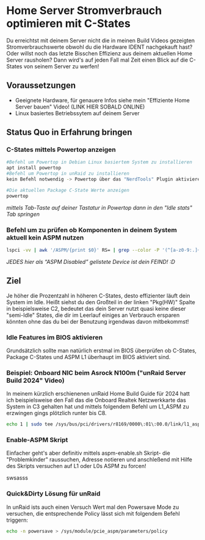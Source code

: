 # Home Server Stromverbrauch optimieren mit C-States
Du erreichtst mit deinem Server nicht die in meinen Build Videos gezeigten Stromverbrauchswerte obwohl du die Hardware IDENT nachgekauft hast? Oder willst noch das letzte Bisschen Effizienz aus deinem aktuellen Home Server rausholen? Dann wird's auf jeden Fall mal Zeit einen Blick auf die C-States von seinem Server zu werfen!

## Voraussetzungen

- Geeignete Hardware, für genauere Infos siehe mein "Effiziente Home Server bauen" Video! (LINK HIER SOBALD ONLINE)
- Linux basiertes Betriebssytem auf deinem Server

## Status Quo in Erfahrung bringen

### C-States mittels Powertop anzeigen

```bash
#Befehl um Powertop in Debian Linux basiertem System zu installieren
apt install powertop
#Befehl um Powertop in unRaid zu installieren
kein Befehl notwendig -> Powertop über das "NerdTools" Plugin aktivieren!

#Die aktuellen Package C-State Werte anzeigen
powertop
```
*mittels Tab-Taste auf deiner Tastatur in Powertop dann in den "Idle stats" Tab springen*

### Befehl um zu prüfen ob Komponenten in deinem System aktuell kein ASPM nutzen

```bash
lspci -vv | awk '/ASPM/{print $0}' RS= | grep --color -P '(^[a-z0-9:.]+|ASPM )'
```

*JEDES hier als “ASPM Disabled” gelistete Device ist dein FEIND! :D*

## Ziel
Je höher die Prozentzahl in höheren C-States, desto effizienter läuft dein System im Idle. Heißt siehst du den Großteil in der linken "Pkg(HW)" Spalte in beispielsweise C2, bedeutet das dein Server nutzt quasi keine dieser "semi-Idle" States, die dir im Leerlauf einiges an Verbrauch ersparen könnten ohne das du bei der Benutzung irgendwas davon mitbekommst!

### Idle Features im BIOS aktivieren
Grundsätzlich sollte man natürlich erstmal im BIOS überprüfen ob C-States, Package C-States und ASPM L1 überhaupt im BIOS aktiviert sind.

### Beispiel: Onboard NIC beim Asrock N100m ("unRaid Server Build 2024" Video)
In meinem kürzlich erschienenen unRaid Home Build Guide für 2024 hatt ich beispielsweise den Fall das die Onboard Realtek Netzwerkkarte das System in C3 gehalten hat und mittels folgendem Befehl um L1_ASPM zu erzwingen gings plötzlich runter bis C8.
```bash
echo 1 | sudo tee /sys/bus/pci/drivers/r8169/0000\:01\:00.0/link/l1_aspm
```

### Enable-ASPM Skript
Einfacher geht's aber definitiv mittels aspm-enable.sh Skript- die "Problemkinder" raussuchen, Adresse notieren und anschleßend mit Hilfe des Skripts versuchen auf L1 oder L0s ASPM zu forcen!

swsasss

### Quick&Dirty Lösung für unRaid
In unRaid ists auch einen Versuch Wert mal den Powersave Mode zu versuchen, die entsprechende Policy lässt sich mit folgendem Befehl triggern:
```bash
echo -n powersave > /sys/module/pcie_aspm/parameters/policy
```
